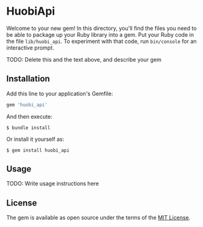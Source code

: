 # HuobiApi

Welcome to your new gem! In this directory, you'll find the files you need to be able to package up your Ruby library into a gem. Put your Ruby code in the file `lib/huobi_api`. To experiment with that code, run `bin/console` for an interactive prompt.

TODO: Delete this and the text above, and describe your gem

## Installation

Add this line to your application's Gemfile:

```ruby
gem 'huobi_api'
```

And then execute:

    $ bundle install

Or install it yourself as:

    $ gem install huobi_api

## Usage

TODO: Write usage instructions here

## License

The gem is available as open source under the terms of the [MIT License](https://opensource.org/licenses/MIT).
